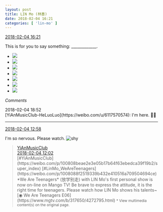 ```yaml
---
layout: post
title: LIN Mo (林墨)
date: 2018-02-04 16:21
categories: [ 'lin-mo' ]
---
```


<div class="weibo-info">
  <a href="https://weibo.com/6108312042/G1zdGxSwq">2018-02-04 16:21</a>
</div>

This is for you to say something: _____________.

<!-- more -->

<ul class="weibo-pic-list-3">
  <li class="weibo-pic">
    <a href="//wx3.sinaimg.cn/mw690/006FnQZYgy1fo4hiklep7j30yi0yidpj.jpg"><img src="//wx3.sinaimg.cn/thumb150/006FnQZYgy1fo4hiklep7j30yi0yidpj.jpg"/></a>
  </li>
  <li class="weibo-pic">
    <a href="//wx4.sinaimg.cn/mw690/006FnQZYgy1fo4hil7wsaj30yi0yiagy.jpg"><img src="//wx4.sinaimg.cn/thumb150/006FnQZYgy1fo4hil7wsaj30yi0yiagy.jpg"/></a>
  </li>
  <li class="weibo-pic">
    <a href="//wx3.sinaimg.cn/mw690/006FnQZYgy1fo4him1qlfj30yi0yik06.jpg"><img src="//wx3.sinaimg.cn/thumb150/006FnQZYgy1fo4him1qlfj30yi0yik06.jpg"/></a>
  </li>
  <li class="weibo-pic">
    <a href="//wx4.sinaimg.cn/mw690/006FnQZYgy1fo4hiohc6zj31ux2seb2b.jpg"><img src="//wx4.sinaimg.cn/thumb150/006FnQZYgy1fo4hiohc6zj31ux2seb2b.jpg"/></a>
  </li>
  <li class="weibo-pic">
    <a href="//wx3.sinaimg.cn/mw690/006FnQZYgy1fo4hiqg0w4j31ux2se7wk.jpg"><img src="//wx3.sinaimg.cn/thumb150/006FnQZYgy1fo4hiqg0w4j31ux2se7wk.jpg"/></a>
  </li>
  <li class="weibo-pic">
    <a href="//wx1.sinaimg.cn/mw690/006FnQZYgy1fo4hizk5evj31ux2se7wk.jpg"><img src="//wx1.sinaimg.cn/thumb150/006FnQZYgy1fo4hizk5evj31ux2se7wk.jpg"/></a>
  </li>
  <li class="weibo-pic">
    <a href="//wx1.sinaimg.cn/mw690/006FnQZYgy1fo4hlwfylqj30yi0yiaji.jpg"><img src="//wx1.sinaimg.cn/thumb150/006FnQZYgy1fo4hlwfylqj30yi0yiaji.jpg"/></a>
  </li>
</ul>

*Comments*

<div class="weibo-info">2018-02-04 18:52</div>
[YiAnMusicClub-HeLuoLuo](https://weibo.com/u/6117570574): I'm here. 🙋‍♂️

---

<div class="weibo-info">
  <a href="https://weibo.com/6108312042/G1xTedrd3">2018-02-04 12:58</a>
</div>

I'm so nervous. Please watch. ![shy](https://img.t.sinajs.cn/t4/appstyle/expression/ext/normal/6e/shamea_org.gif)

> <div class="weibo-post-name">
>   <a href="https://weibo.com/u/6094546964">YiAnMusicClub</a>
> </div>
> <div class="weibo-info">
>   <a href="https://weibo.com/6094546964/G1xwsosBw">2018-02-04 12:02</a>
> </div>
> [#YiAnMusicClub](https://weibo.com/p/100808beae2e3e05b17b64f63ebedca39f19b2/super_index) [#LinMo_WeAreTeenagers](https://weibo.com/p/1008088f2519339b432e410516a709504694ce) *We Are Teenagers* (放学别走) with LIN Mo's first personal show is now on-line on Mango TV! Be brave to express the attitude, it is the right time for teenagers. Please watch how LIN Mo shows his talents~  
> [◉ We Are Teenagers E06](https://www.mgtv.com/b/317650/4272795.html)  
> <small>* View multimedia content(s) on the original page.</small>
